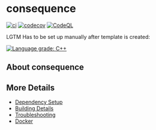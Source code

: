 # consequence

[![ci](https://github.com/lefticus/consequence/actions/workflows/ci.yml/badge.svg)](https://github.com/lefticus/consequence/actions/workflows/ci.yml)
[![codecov](https://codecov.io/gh/lefticus/consequence/branch/main/graph/badge.svg)](https://codecov.io/gh/lefticus/consequence)
[![CodeQL](https://github.com/lefticus/consequence/actions/workflows/codeql-analysis.yml/badge.svg)](https://github.com/lefticus/consequence/actions/workflows/codeql-analysis.yml)

LGTM Has to be set up manually after template is created:

[![Language grade: C++](https://img.shields.io/lgtm/grade/cpp/github/lefticus/consequence)](https://lgtm.com/projects/g/lefticus/consequence/context:cpp)

## About consequence



## More Details

 * [Dependency Setup](README_dependencies.md)
 * [Building Details](README_building.md)
 * [Troubleshooting](README_troubleshooting.md)
 * [Docker](README_docker.md)
